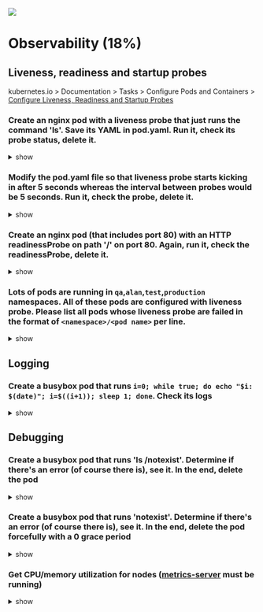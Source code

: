![](https://gaforgithub.azurewebsites.net/api?repo=CKAD-exercises/observability&empty)

# Observability (18%)

## Liveness, readiness and startup probes

kubernetes.io > Documentation > Tasks > Configure Pods and Containers > [Configure Liveness, Readiness and Startup Probes](https://kubernetes.io/docs/tasks/configure-pod-container/configure-liveness-readiness-startup-probes/)

### Create an nginx pod with a liveness probe that just runs the command 'ls'. Save its YAML in pod.yaml. Run it, check its probe status, delete it.

<details><summary>show</summary>
<p>

```bash
k run nginx --image=nginx --restart=Never --dry-run=client -oyaml > nginx.yaml
vim nginx.yaml
```

```yaml
apiVersion: v1
kind: Pod
metadata:
  creationTimestamp: null
  labels:
    run: nginx
  name: nginx
spec:
  containers:
    - image: nginx
      name: nginx
      resources: {}
      livenessProbe:
        exec:
          command:
            - ls
  dnsPolicy: ClusterFirst
  restartPolicy: Never
status: {}
```

```bash
kubectl create -f pod.yaml
kubectl describe pod nginx | grep -i liveness # run this to see that liveness probe works
kubectl delete -f pod.yaml
```

</p>
</details>

### Modify the pod.yaml file so that liveness probe starts kicking in after 5 seconds whereas the interval between probes would be 5 seconds. Run it, check the probe, delete it.

<details><summary>show</summary>
<p>

```yaml
apiVersion: v1
kind: Pod
metadata:
  creationTimestamp: null
  labels:
    run: nginx
  name: nginx
spec:
  containers:
    - image: nginx
      name: nginx
      resources: {}
      livenessProbe:
        exec:
          command:
            - ls

  dnsPolicy: ClusterFirst
  restartPolicy: Never
status: {}
```

</p>
</details>

### Create an nginx pod (that includes port 80) with an HTTP readinessProbe on path '/' on port 80. Again, run it, check the readinessProbe, delete it.

<details><summary>show</summary>
<p>

```bash
k run nginx --image=nginx --port=80 --dry-run=client -oyaml > nginx.yaml
```

```yaml
apiVersion: v1
kind: Pod
metadata:
  creationTimestamp: null
  labels:
    run: nginx
  name: nginx
spec:
  containers:
    - image: nginx
      name: nginx
      ports:
        - containerPort: 80
      resources: {}
      readinessProbe:
        httpGet:
          port: 80
          path: /
  dnsPolicy: ClusterFirst
  restartPolicy: Always
status: {}
```

</p>
</details>

### Lots of pods are running in `qa`,`alan`,`test`,`production` namespaces. All of these pods are configured with liveness probe. Please list all pods whose liveness probe are failed in the format of `<namespace>/<pod name>` per line.

<details><summary>show</summary>
<p>

```bash
I have no idea:

k get events -o json | jq -r '.items[] | select(.message | contains("Liveness probe failed")).involvedObject | .namespace + "/" + .name'
```

</p>
</details>

## Logging

### Create a busybox pod that runs `i=0; while true; do echo "$i: $(date)"; i=$((i+1)); sleep 1; done`. Check its logs

<details><summary>show</summary>
<p>

</p>
</details>

## Debugging

### Create a busybox pod that runs 'ls /notexist'. Determine if there's an error (of course there is), see it. In the end, delete the pod

<details><summary>show</summary>
<p>

```bash
k run busybox --image=busybox --restart=Never --command -- /bin/sh -c 'ls /notexist'
```

```bash
k logs busybox
ls: /notexist: No such file or directory
```

</p>
</details>

### Create a busybox pod that runs 'notexist'. Determine if there's an error (of course there is), see it. In the end, delete the pod forcefully with a 0 grace period

<details><summary>show</summary>
<p>

```bash
kubectl run busybox --restart=Never --image=busybox -- notexist
kubectl logs busybox # will bring nothing! container never started
kubectl describe po busybox # in the events section, you'll see the error
# also...
kubectl get events | grep -i error # you'll see the error here as well
kubectl delete po busybox --force --grace-period=0
```

</p>
</details>

### Get CPU/memory utilization for nodes ([metrics-server](https://github.com/kubernetes-incubator/metrics-server) must be running)

<details><summary>show</summary>
<p>

```bash
k top nodes
```

```txt
NAME           CPU(cores)   CPU%   MEMORY(bytes)   MEMORY%
controlplane   54m          0%     1087Mi          1%
```

</p>
</details>
